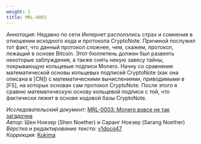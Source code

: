 ```yaml
---
weight: 1
title: MRL-0003
---
```


_Аннотация:_ Недавно по сети Интернет расползлись страх и сомнения в отношении исходного кода и протокола CryptoNote. Причиной послужил тот факт, что данный протокол сложнее, чем, скажем, протокол, лежащий в основе Bitcoin. Этот бюллетень должен был развеять некоторые заблуждения, а также снять некую завесу тайны, покрывающую кольцевые подписи Monero. Начну со сравнения математической основы кольцевых подписей CryptoNote (как она описана в [CN]) с математическими вычислениями, приводимыми в [FS], на которых основан сам протокол CryptoNote. После этого я сравню математическую основу кольцевой подписи с той, что фактически лежит в основе кодовой базы CryptoNote.

_Исследовательский документ:_ [MRL-0003: Monero вовсе не так загадочна](https://docs.xmr.ru/research/mrl-0003/MRL-0003.pdf)  
_Автор:_ Шен Ноезер (Shen Noether) и Саранг Ноезер (Sarang Noether)  
_Вёрстка и редактирование текста:_ [v1docq47](https://t.me/v1docq47)  
_Коррекция:_ [Kukima](https://t.me/Kukima)
